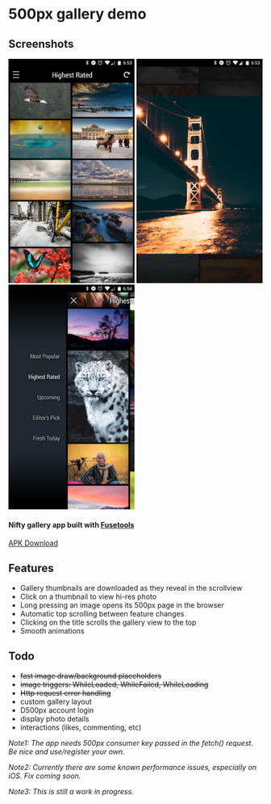 # 500px gallery demo

## Screenshots
<img src="https://github.com/jveres/D500px/blob/master/Screenshot1.png?raw=true" width="250">
<img src="https://github.com/jveres/D500px/blob/master/Screenshot2.png?raw=true" width="250">
<img src="https://github.com/jveres/D500px/blob/master/Screenshot3.png?raw=true" width="250">

#### Nifty gallery app built with [Fusetools](https://www.fusetools.com/)

<a href="https://github.com/jveres/D500px/blob/master/D500px-debug.apk?raw=true">APK Download</a>

## Features

* Gallery thumbnails are downloaded as they reveal in the scrollview
* Click on a thumbnail to view hi-res photo
* Long pressing an image opens its 500px page in the browser
* Automatic top scrolling between feature changes
* Clicking on the title scrolls the gallery view to the top
* Smooth animations

## Todo

- ~~fast image draw/background placeholders~~
- ~~image triggers: WhileLoaded, WhileFailed, WhileLoading~~
- ~~Http request error handling~~
- custom gallery layout
- D500px account login
- display photo details
- interactions (likes, commenting, etc)

*Note1: The app needs 500px consumer key passed in the fetch() request. Be nice and use/register your own.*

*Note2: Currently there are some known performance issues, especially on iOS. Fix coming soon.*

*Note3: This is still a work in progress.*


